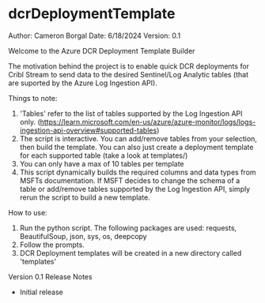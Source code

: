 # dcrDeploymentTemplate
Author: Cameron Borgal
Date: 6/18/2024
Version: 0.1


Welcome to the Azure DCR Deployment Template Builder

The motivation behind the project is to enable quick DCR deployments for Cribl Stream to send data to the desired Sentinel/Log Analytic tables (that are suported by the Azure Log Ingestion API).

Things to note:
1. 'Tables' refer to the list of tables supported by the Log Ingestion API only. (https://learn.microsoft.com/en-us/azure/azure-monitor/logs/logs-ingestion-api-overview#supported-tables)
2. The script is interactive. You can add/remove tables from your selection, then build the template. You can also just create a deployment template for each supported table (take a look at templates/)
3. You can only have a max of 10 tables per template
4. This script dynamically builds the required columns and data types from MSFTs documentation. If MSFT decides to change the schema of a table or add/remove tables supported by the Log Ingestion API, simply rerun the script to build a new template.

How to use:
1. Run the python script. The following packages are used: requests, BeautifulSoup, json, sys, os, deepcopy
2. Follow the prompts.
3. DCR Deployment templates will be created in a new directory called 'templates'

Version 0.1 Release Notes
* Initial release